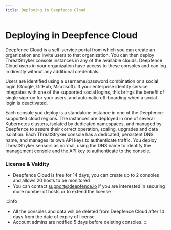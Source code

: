 ```yaml
---
title: Deploying in Deepfence Cloud
---
```


# Deploying in Deepfence Cloud

Deepfence Cloud is a self-service portal from which you can create an organization and invite users to that organization. You can then deploy ThreatStryker console instances in any of the available clouds. Deepfence Cloud users in your organization have access to these consoles and can log in directly without any additional credentials.

Users are identified using a username/password combination or a social login (Google, GitHub, Microsoft). If your enterprise identity service integrates with one of the supported social logins, this brings the benefit of single sign-on for your users, and automatic off-boarding when a social login is deactivated.

Each console you deploy is a standalone instance in one of the Deepfence-supported cloud regions. The instances are deployed in one of several Kubernetes clusters, isolated by dedicated namespaces, and managed by Deepfence to assure their correct operation, scaling, upgrades and data isolation. Each ThreatStryker console has a dedicated, persistent DNS name, and manages its own API keys to authenticate traffic. You deploy ThreatStryker sensors as normal, using the DNS name to identify the management console and the API key to authenticate to the console.

### License & Valdity

- Deepfence Cloud is free for 14 days, you can create up to 2 consoles and allows 20 hosts to be monitored 
- You can contact support@deepfence.io if you are interested in securing more number of hosts or to extend the license

:::info
- All the consoles and data will be deleted from Deepfence Cloud after 14 days from the date of expiry of license.
- Account admins are notified 5 days before deleting consoles.
:::